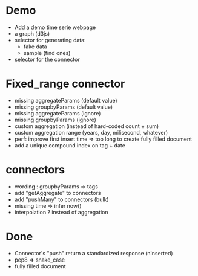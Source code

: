 # Demo

- Add a demo time serie webpage
- a graph (d3js)
- selector for generating data:
  - fake data
  - sample (find ones)
- selector for the connector

# Fixed_range connector

- missing aggregateParams (default value)
- missing groupbyParams (default value)
- missing aggregateParams (ignore)
- missing groupbyParams (ignore)
- custom aggregation (instead of hard-coded count + sum)
- custom aggregation range (years, day, milisecond, whatever)
- perf: improve first insert time => too long to create fully filled document
- add a unique compound index on tag + date

# connectors

- wording : groupbyParams => tags
- add "getAggregate" to connectors
- add "pushMany" to connectors (bulk)
- missing time => infer now()
- interpolation ? instead of aggregation

# Done

- Connector's "push" return a standardized response (nInserted)
- pep8 => snake_case
- fully filled document
